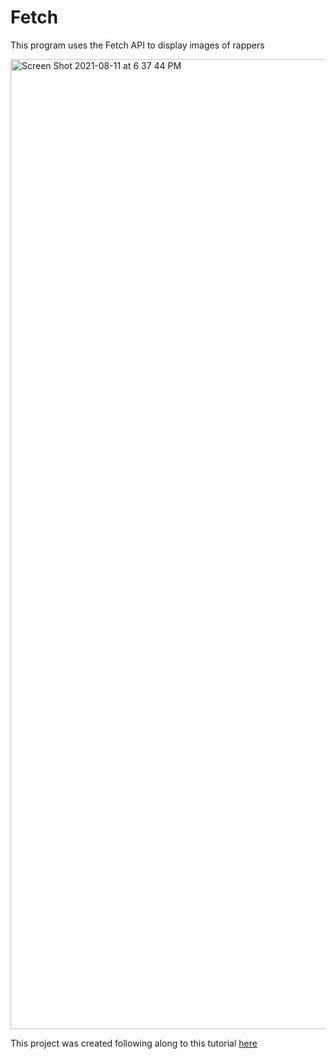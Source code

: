 # Fetch
 This program uses the Fetch API to display images of rappers
 
 <img width="1552" alt="Screen Shot 2021-08-11 at 6 37 44 PM" src="https://user-images.githubusercontent.com/46112529/129117390-21f45c94-1a17-412f-b2ea-c8c13cd5700d.png">
 
 This project was created following along to this tutorial <a href="https://www.youtube.com/watch?v=tc8DU14qX6I">here</a>
